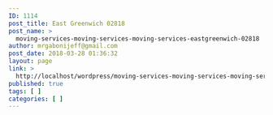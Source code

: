 ```yaml
---
ID: 1114
post_title: East Greenwich 02818
post_name: >
  moving-services-moving-services-moving-services-eastgreenwich-02818
author: mrgabonijeff@gmail.com
post_date: 2018-03-28 01:36:32
layout: page
link: >
  http://localhost/wordpress/moving-services-moving-services-moving-services-eastgreenwich-02818/
published: true
tags: [ ]
categories: [ ]
---
```

